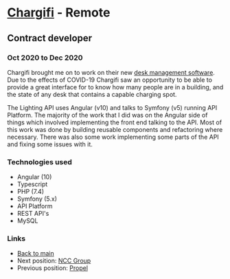 # [Chargifi](https://chargifi.com) - Remote

## Contract developer
### Oct 2020 to Dec 2020

Chargifi brought me on to work on their new [desk management software](https://chargifi.com/chargifi-wx-desk-booking-software/). Due to the effects of COVID-19 Chargifi saw an opportunity to be able to provide a great interface for to know how many people are in a building, and the state of any desk that contains a capable charging spot.

The Lighting API uses Angular (v10) and talks to Symfony (v5) running API Platform. The majority of the work that I did was on the Angular side of things which involved implementing the front end talking to the API. Most of this work was done by building reusable components and refactoring where necessary. There was also some work implementing some parts of the API and fixing some issues with it.

### Technologies used

* Angular (10)
* Typescript
* PHP (7.4)
* Symfony (5.x)
* API Platform
* REST API's
* MySQL

### Links

* [Back to main](/)
* Next position: [NCC Group](ncc.md)
* Previous position: [Propel](propel.md)
